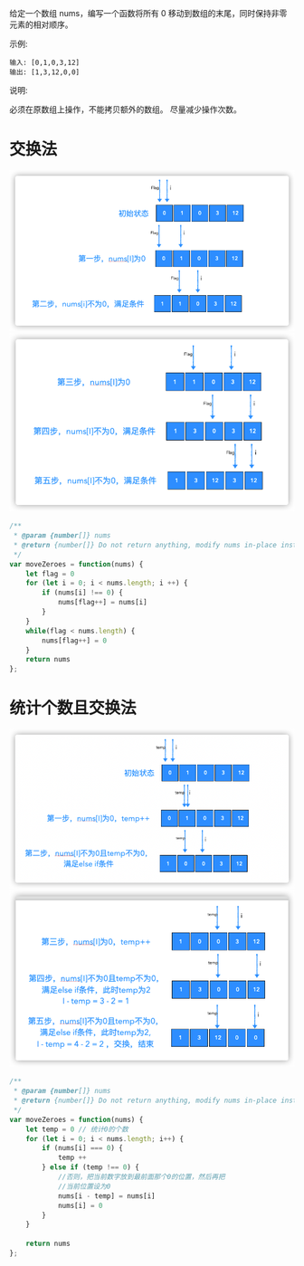 给定一个数组 nums，编写一个函数将所有 0 移动到数组的末尾，同时保持非零元素的相对顺序。

示例:
```
输入: [0,1,0,3,12]
输出: [1,3,12,0,0]
```
说明:

必须在原数组上操作，不能拷贝额外的数组。
尽量减少操作次数。

# 交换法

![](assets/1.png)
![](assets/2.png)

```js
/**
 * @param {number[]} nums
 * @return {number[]} Do not return anything, modify nums in-place instead.
 */
var moveZeroes = function(nums) {
    let flag = 0
    for (let i = 0; i < nums.length; i ++) {
        if (nums[i] !== 0) {
            nums[flag++] = nums[i]
        }
    }
    while(flag < nums.length) {
        nums[flag++] = 0
    }
    return nums
};
```

# 统计个数且交换法

![](assets/3.png)
![](assets/4.png)

```js
/**
 * @param {number[]} nums
 * @return {number[]} Do not return anything, modify nums in-place instead.
 */
var moveZeroes = function(nums) {
    let temp = 0 // 统计0的个数
    for (let i = 0; i < nums.length; i++) {
        if (nums[i] === 0) {
            temp ++
        } else if (temp !== 0) {
            //否则，把当前数字放到最前面那个0的位置，然后再把
            //当前位置设为0
            nums[i - temp] = nums[i]
            nums[i] = 0
        }
    }
    
    return nums
};
```